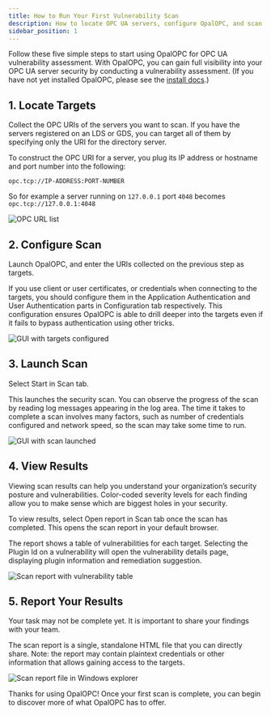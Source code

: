 ```yaml
---
title: How to Run Your First Vulnerability Scan
description: How to locate OPC UA servers, configure OpalOPC, and scan the servers for vulnerabilities, and finally view and report the results.
sidebar_position: 1
---
```


Follow these five simple steps to start using OpalOPC for OPC UA vulnerability assessment. With OpalOPC, you can gain full visibility into your OPC UA server security by conducting a vulnerability assessment. (If you have not yet installed OpalOPC, please see the [install docs](../get-started/install.md).)

## 1. Locate Targets

Collect the OPC URIs of the servers you want to scan. If you have the servers registered on an LDS or GDS, you can target all of them by specifying only the URI for the directory server.

To construct the OPC URI for a server, you plug its IP address or hostname and port number into the following:

```text
opc.tcp://IP-ADDRESS:PORT-NUMBER
```

So for example a server running on `127.0.0.1` port `4048` becomes `opc.tcp://127.0.0.1:4048`

![OPC URL list](/img/opc-ua-uri-list.png)

## 2. Configure Scan

Launch OpalOPC, and enter the URIs collected on the previous step as targets.

If you use client or user certificates, or credentials when connecting to the targets, you should configure them in the Application Authentication and User Authentication parts in Configuration tab respectively. This configuration ensures OpalOPC is able to drill deeper into the targets even if it fails to bypass authentication using other tricks.

![GUI with targets configured](/img/vulnerability-scan-target-configuted.png)

## 3. Launch Scan

Select Start in Scan tab.

This launches the security scan. You can observe the progress of the scan by reading log messages appearing in the log area.
The time it takes to complete a scan involves many factors, such as number of credentials configured and network speed, so the scan may take some time to run.

![GUI with scan launched](/img/vulnerability-scan-launched.png)

## 4. View Results

Viewing scan results can help you understand your organization’s security posture and vulnerabilities. Color-coded severity levels for each finding allow you to make sense which are biggest holes in your security.

To view results, select Open report in Scan tab once the scan has completed. This opens the scan report in your default browser.

The report shows a table of vulnerabilities for each target. Selecting the Plugin Id on a vulnerability will open the vulnerability details page, displaying plugin information and remediation suggestion.

![Scan report with vulnerability table](/img/security-scan-report-vulnerability-table.png)

## 5. Report Your Results

Your task may not be complete yet. It is important to share your findings with your team.

The scan report is a single, standalone HTML file that you can directly share. Note: the report may contain plaintext credentials or other information that allows gaining access to the targets.

![Scan report file in Windows explorer](/img/vulnerability-scan-report-html-file.png)

Thanks for using OpalOPC! Once your first scan is complete, you can begin to discover more of what OpalOPC has to offer.
